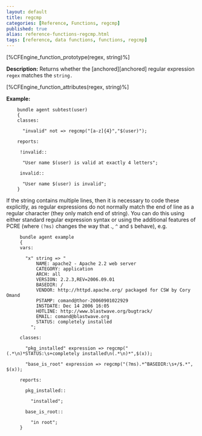 ```yaml
---
layout: default
title: regcmp
categories: [Reference, Functions, regcmp]
published: true
alias: reference-functions-regcmp.html
tags: [reference, data functions, functions, regcmp]
---
```


[%CFEngine_function_prototype(regex, string)%]

**Description:** Returns whether the [anchored][anchored] regular expression 
`regex` matches the `string.`

[%CFEngine_function_attributes(regex, string)%]

**Example:**

```cf3
    bundle agent subtest(user)
    {
    classes:

      "invalid" not => regcmp("[a-z]{4}","$(user)");

    reports:

     !invalid::

      "User name $(user) is valid at exactly 4 letters";

     invalid::

      "User name $(user) is invalid";
    }
```

If the string contains multiple lines, then it is necessary to code these
explicitly, as regular expressions do not normally match the end of line
as a regular character (they only match end of string). You can do this
using either standard regular expression syntax or using the additional
features of PCRE (where `(?ms)` changes the way that ., `^` and `$` behave), e.g.

```cf3
     bundle agent example
     {
     vars:
     
       "x" string => "
           NAME: apache2 - Apache 2.2 web server
           CATEGORY: application
           ARCH: all
           VERSION: 2.2.3,REV=2006.09.01
           BASEDIR: /
           VENDOR: http://httpd.apache.org/ packaged for CSW by Cory Omand
           PSTAMP: comand@thor-20060901022929
           INSTDATE: Dec 14 2006 16:05
           HOTLINE: http://www.blastwave.org/bugtrack/
           EMAIL: comand@blastwave.org
           STATUS: completely installed
         ";
     
     classes:
     
       "pkg_installed" expression => regcmp("(.*\n)*STATUS:\s+completely installed\n(.*\n)*",$(x));
     
       "base_is_root" expression => regcmp("(?ms).*^BASEDIR:\s+/$.*", $(x));
     
     reports:
     
       pkg_installed::
     
         "installed";
     
       base_is_root::
     
         "in root";
     }
```
